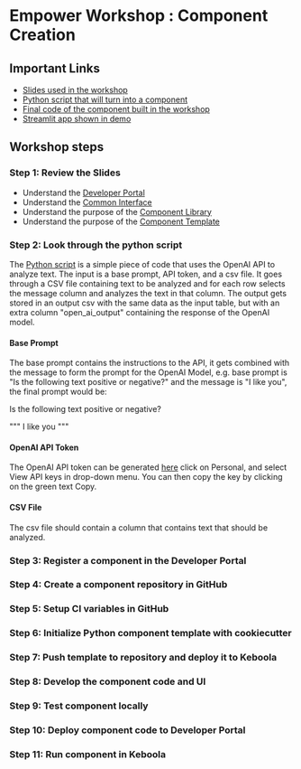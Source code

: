 # Empower Workshop : Component Creation

## Important Links

* [Slides used in the workshop](https://github.com/bakobako/keboola-empower-workshop-components/blob/main/resources/slides/empower_components_slides.pdf)
* [Python script that will turn into a component](https://github.com/bakobako/OpenAI-Data-Analyzer)
* [Final code of the component built in the workshop](https://github.com/bakobako/keboola-component-factory-demo.app-openai-workshop-prep)
* [Streamlit app shown in demo](https://github.com/bakobako/Sentiment-Streamlit)

## Workshop steps

### Step 1: Review the Slides

* Understand the [Developer Portal](https://components.keboola.com/)
* Understand the [Common Interface](https://developers.keboola.com/extend/common-interface/)
* Understand the purpose of the [Component Library](https://github.com/keboola/python-component)
* Understand the purpose of
  the [Component Template](https://bitbucket.org/kds_consulting_team/cookiecutter-python-component/src/master/?search_id=8a6f3c24-3f05-420a-8ec3-5d71cb084024)

### Step 2: Look through the python script

The [Python script](https://github.com/bakobako/OpenAI-Data-Analyzer) is a simple piece of code that uses the OpenAI 
API to analyze text. The input is a base prompt, API token, and a csv file. It goes through a CSV file containing text 
to be analyzed and for each row selects the message column and analyzes the text in that column. The output gets stored 
in an output csv with the same data as the input table, but with an extra column "open_ai_output" containing the response 
of the OpenAI model.

#### Base Prompt
The base prompt contains the instructions to the API, it gets combined with the message to form the prompt for the OpenAI Model, 
e.g. base prompt is "Is the following text positive or negative?" and the message is "I like you", the final prompt would be:

Is the following text positive or negative?

"""
I like you
"""

#### OpenAI API Token

The OpenAI API token can be generated [here](https://platform.openai.com/) click on Personal, 
and select View API keys in drop-down menu. You can then copy the key by clicking on the green text Copy.

#### CSV File

The csv file should contain a column that contains text that should be analyzed.

### Step 3: Register a component in the Developer Portal

### Step 4: Create a component repository in GitHub

### Step 5: Setup CI variables in GitHub

### Step 6: Initialize Python component template with cookiecutter

### Step 7: Push template to repository and deploy it to Keboola

### Step 8: Develop the component code and UI

### Step 9: Test component locally

### Step 10: Deploy component code to Developer Portal

### Step 11: Run component in Keboola

